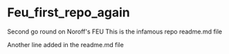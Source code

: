 # Feu_first_repo_again

Second go round on Noroff's FEU
This is the infamous repo readme.md file

Another line added in the readme.md file
